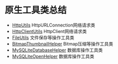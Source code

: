 # 原生工具类总结
- [HttpUtils](https://github.com/simple24/AndroidUtils/blob/master/HttpUtils.java) HttpURLConnection网络请求类
- [HttpClientUtils](https://github.com/simple24/AndroidUtils/blob/master/HttpClientUtils.java) HttpClient网络请求类
- [FileUtils](https://github.com/simple24/AndroidUtils/blob/master/FileUtils.java) 文件保存等操作工具类
- [BitmapThumbnailHelper](https://github.com/simple24/AndroidUtils/blob/master/BitmapThumbnailHelper.java) Bitmap压缩等操作工具类
- [MySQLiteDatabaseHelper](https://github.com/simple24/AndroidUtils/blob/master/MySQLiteDatabaseHelper.java) 数据库操作工具类
- [MySQLiteOpenHelper](https://github.com/simple24/AndroidUtils/blob/master/MySQLiteOpenHelper.java) 数据库操作工具类
